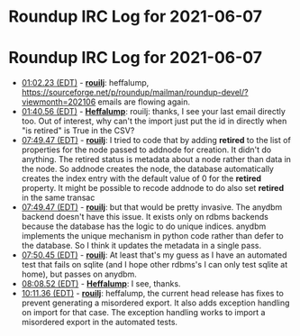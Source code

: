 # Roundup IRC Log for 2021-06-07 #
# Roundup IRC Log for 2021-06-07
* <a href="#01:02.23" id="01:02.23">01:02.23 (EDT)</a> - __[rouilj](https://github.com/rouilj)__: heffalump, <https://sourceforge.net/p/roundup/mailman/roundup-devel/?viewmonth=202106> emails are flowing again.
* <a href="#01:40.56" id="01:40.56">01:40.56 (EDT)</a> - __[Heffalump](https://github.com/Heffalump)__: rouilj: thanks, I see your last email directly too. Out of interest, why can't the import just put the id in directly when "is retired" is True in the CSV?
* <a href="#07:49.47" id="07:49.47">07:49.47 (EDT)</a> - __[rouilj](https://github.com/rouilj)__: I tried to code that by adding __retired__ to the list of properties for the node passed to addnode for creation. It didn't do anything. The retired status is metadata about a node rather than data in the node. So addnode creates the node, the database automatically creates the index entry with the default value of 0 for the __retired__ property. It might be possible to recode addnode to do also set __retired__ in the same transac
* <a href="#07:49.47" id="07:49.47">07:49.47 (EDT)</a> - __[rouilj](https://github.com/rouilj)__: but that would be pretty invasive. The anydbm backend doesn't have this issue. It exists only on rdbms backends because the database has the logic to do unique indices. anydbm implements the unique mechanism in python code rather than defer to the database. So I think it updates the metadata in a single pass.
* <a href="#07:50.45" id="07:50.45">07:50.45 (EDT)</a> - __[rouilj](https://github.com/rouilj)__: At least that's my guess as I have an automated test that fails on sqlite (and I hope other rdbms's I can only test sqlite at home), but passes on anydbm.
* <a href="#08:08.52" id="08:08.52">08:08.52 (EDT)</a> - __[Heffalump](https://github.com/Heffalump)__: I see, thanks.
* <a href="#10:11.36" id="10:11.36">10:11.36 (EDT)</a> - __[rouilj](https://github.com/rouilj)__: heffalump, the current head release has fixes to prevent generating a misordered export. It also adds exception handling on import for that case. The exception handling works to import a misordered export in the automated tests.
